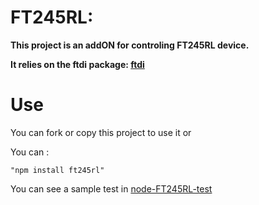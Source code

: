 # FT245RL:

**This project is an addON for controling FT245RL
device.**

**It relies on the ftdi package:  [ftdi](https://github.com/thomaschaaf/node-ftdi)**

# Use
    
You can fork or copy this project to use it or

You can : 
   
    "npm install ft245rl"
   

You can see a sample test in 
    [node-FT245RL-test](https://github.com/doron-mil/node-FT245RL-test)
